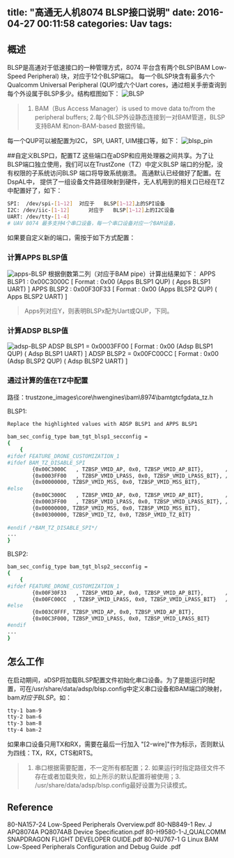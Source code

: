 title: "高通无人机8074 BLSP接口说明"
date: 2016-04-27 00:11:58
categories: Uav
tags:
---
## 概述
BLSP是高通对于低速接口的一种管理方式，8074 平台含有两个BLSP(BAM Low-Speed Peripheral) 块，对应于12个BLSP端口。 每一个BLSP块含有最多六个Qualcomm Universal Peripheral (QUP)或六个Uart cores，通过相关手册查询到每个外设属于BLSP多少。结构框图如下：
![BLSP](https://github.com/huaqianlee/blog-file/image/BLSP.png)
>1. BAM（Bus Access Manager）is used to move data to/from the peripheral buffers;  2.每个BLSP外设静态连接到一对BAM管道，BLSP支持BAM 和non-BAM-based 数据传输。

<!--more-->
每一个QUP可以被配置为I2C， SPI, UART, UIM接口等，如下：
![blsp_pin](https://github.com/huaqianlee/blog-file/image/blsp_pin.jpg)

##自定义BLSP口，配置TZ
这些端口在aDSP和应用处理器之间共享。为了让BLSP端口独立使用，我们可以在TrustZone（TZ）中定义BLSP 端口的分配，没有权限的子系统访问BLSP 端口将导致系统崩溃。 高通默认已经做好了配置。在DspAL中， 提供了一组设备文件路径映射到硬件，无人机用到的相关口已经在TZ中配置好了，如下：
```bash
SPI:  /dev/spi-[1~12]  对应于   BLSP[1~12]上的SPI设备
I2C: /dev/iic-[1-12]      对应于   BLSP[1~12]上的I2C设备
UART: /dev/tty-[1-4]
# UAV 8074 最多支持4个串口设备，每一个串口设备对应一个BAM设备， 
```
如果要自定义新的端口，需按于如下方式配置：
### 计算APPS BLSP值
![apps-BLSP](https://github.com/huaqianlee/blog-file/image/apps_blsp.jpg)
根据倒数第二列（对应于BAM pipe）计算出结果如下：
APPS BLSP1 : 0x00C3000C   [ Format : 0x00 (Apps BLSP1 QUP) ( Apps BLSP1 UART) ]
APPS BLSP2 : 0x00F30F33   [ Format : 0x00 (Apps BLSP2 QUP) ( Apps BLSP2 UART) ]
> Apps列对应Y，则表明BLSPx配为Uart或QUP，下同。

### 计算ADSP BLSP值
![adsp-BLSP](https://github.com/huaqianlee/blog-file/image/adsp_blsp.jpg)
ADSP BLSP1 = 0x0003FF00   [ Format : 0x00 (Adsp BLSP1 QUP) ( Adsp BLSP1 UART) ]
ADSP BLSP2 = 0x00FC00CC  [ Format : 0x00 (Adsp BLSP2 QUP) ( Adsp BLSP2 UART) ]

### 通过计算的值在TZ中配置 
路径：trustzone_images\core\hwengines\bam\8974\bamtgtcfgdata_tz.h
 
BLSP1:
```bash
Replace the highlighted values with ADSP BLSP1 and APPS BLSP1
 
bam_sec_config_type bam_tgt_blsp1_secconfig =
{
    {
#ifdef FEATURE_DRONE_CUSTOMIZATION_1 
#ifdef BAM_TZ_DISABLE_SPI
        {0x00C3000C   , TZBSP_VMID_AP, 0x0, TZBSP_VMID_AP_BIT},       // APPS BLSP1
        {0x0003FF00   , TZBSP_VMID_LPASS, 0x0, TZBSP_VMID_LPASS_BIT}, // ADSP BLSP1
        {0x00000000, TZBSP_VMID_MSS, 0x0, TZBSP_VMID_MSS_BIT},
#else
        {0x00C3000C   , TZBSP_VMID_AP, 0x0, TZBSP_VMID_AP_BIT},       // APPS BLSP1
        {0x0003FF00   , TZBSP_VMID_LPASS, 0x0, TZBSP_VMID_LPASS_BIT}, // ADSP BLSP1
        {0x00000000, TZBSP_VMID_MSS, 0x0, TZBSP_VMID_MSS_BIT},
        {0x00300000, TZBSP_VMID_TZ, 0x0, TZBSP_VMID_TZ_BIT}
      
#endif /*BAM_TZ_DISABLE_SPI*/
...
}
 ```
 
BLSP2:
```bash 
bam_sec_config_type bam_tgt_blsp2_secconfig =
{
    {
#ifdef FEATURE_DRONE_CUSTOMIZATION_1 
        {0x00F30F33   , TZBSP_VMID_AP, 0x0, TZBSP_VMID_AP_BIT},       // APPS BLSP2
        {0x00FC00CC  , TZBSP_VMID_LPASS, 0x0, TZBSP_VMID_LPASS_BIT}   // ADSP BLSP2
#else
        {0x003C0FFF, TZBSP_VMID_AP, 0x0, TZBSP_VMID_AP_BIT},
        {0x00C3F000, TZBSP_VMID_LPASS, 0x0, TZBSP_VMID_LPASS_BIT}
#endif
...
}
```

## 怎么工作
在启动期间，aDSP将加载BLSP配置文件初始化串口设备。为了是能运行时配置，可在/usr/share/data/adsp/blsp.config中定义串口设备和BAM端口的映射，bam*对应于BLSP*。如：
```bash
tty-1 bam-9
tty-2 bam-6
tty-3 bam-8
tty-4 bam-2
```
如果串口设备只用TX和RX，需要在最后一行加入 "[2-wire]"作为标示，否则默认为四线：TX，RX，CTS和RTS。

> 1. 串口根据需要配置，不一定所有都配置；2. 如果运行时指定路径文件不存在或者加载失败，如上所示的默认配置将被使用；3. /usr/share/data/adsp/blsp.config最好设置为只读模式。


## Reference
80-NA157-24  Low-Speed Peripherals Overview.pdf
80-NB849-1 Rev. J  APQ8074A PQ8074AB Device Specification.pdf
80-H9580-1-J_QUALCOMM SNAPDRAGON FLIGHT DEVELOPER GUIDE.pdf
80-NU767-1 G Linux BAM Low-Speed Peripherals Configuration and Debug Guide  .pdf